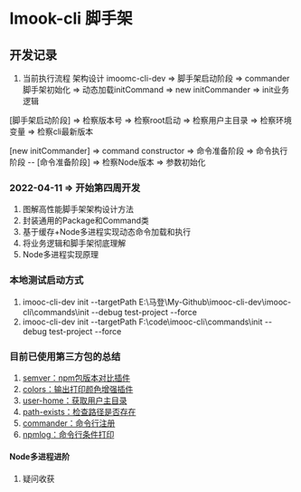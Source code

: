 # Imook-cli 脚手架

## 开发记录
1. 当前执行流程 架构设计
imoomc-cli-dev => 脚手架启动阶段 => commander脚手架初始化 => 动态加载initCommand => new initCommander => init业务逻辑

[脚手架启动阶段] => 检察版本号 => 检察root启动 => 检察用户主目录 => 检察环境变量 => 检察cli最新版本

[new initCommander] => command constructor => 命令准备阶段 => 命令执行阶段
-- [命令准备阶段] => 检察Node版本 => 参数初始化


### 2022-04-11 =>  开始第四周开发
1. 图解高性能脚手架架构设计方法
2. 封装通用的Package和Command类
3. 基于缓存+Node多进程实现动态命令加载和执行
4. 将业务逻辑和脚手架彻底理解
5. Node多进程实现原理

### 本地测试启动方式
1. imooc-cli-dev init --targetPath E:\马登\My-Github\imooc-cli-dev\imooc-cli\commands\init --debug test-project --force
2. imooc-cli-dev init --targetPath F:\code\imooc-cli\commands\init --debug test-project --force

### 目前已使用第三方包的总结
1. [semver：npm包版本对比插件](https://www.npmjs.com/package/semver) 
2. [colors：输出打印颜色增强插件](https://www.npmjs.com/package/colors) 
3. [user-home：获取用户主目录](https://www.npmjs.com/package/user-home) 
4. [path-exists：检查路径是否存在](https://www.npmjs.com/package/path-exists) 
5. [commander：命令行注册](https://www.npmjs.com/package/commander) 
6. [npmlog：命令行条件打印](https://www.npmjs.com/package/npmlog) 

#### Node多进程进阶
1. 疑问收获
